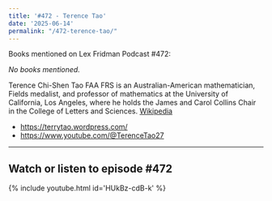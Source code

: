 ```yaml
---
title: '#472 - Terence Tao'
date: '2025-06-14'
permalink: "/472-terence-tao/"
---
```


Books mentioned on Lex Fridman Podcast #472:

*No books mentioned.*

<!--more-->

Terence Chi-Shen Tao FAA FRS is an Australian-American mathematician, Fields medalist, and professor of mathematics at the University of California, Los Angeles, where he holds the James and Carol Collins Chair in the College of Letters and Sciences. <a href="https://en.wikipedia.org/wiki/Terence_Tao" target="_blank">Wikipedia</a>

- <a href="https://terrytao.wordpress.com/" target="_blank">https://terrytao.wordpress.com/</a>
- <a href="https://www.youtube.com/@TerenceTao27" target="_blank">https://www.youtube.com/@TerenceTao27</a>

- - - - - -

## Watch or listen to episode #472

{% include youtube.html id='HUkBz-cdB-k' %}